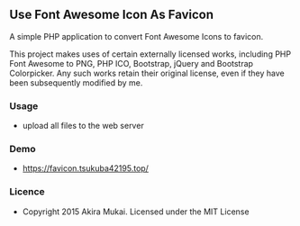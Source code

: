 ## Use Font Awesome Icon As Favicon

A simple PHP application to convert Font Awesome Icons to favicon.

This project makes uses of certain externally licensed works, including PHP Font Awesome to PNG, PHP ICO, Bootstrap, jQuery and Bootstrap Colorpicker. Any such works retain their original license, even if they have been subsequently modified by me.


### Usage

  - upload all files to the web server


### Demo

  - https://favicon.tsukuba42195.top/


### Licence

  - Copyright 2015 Akira Mukai. Licensed under the MIT License
